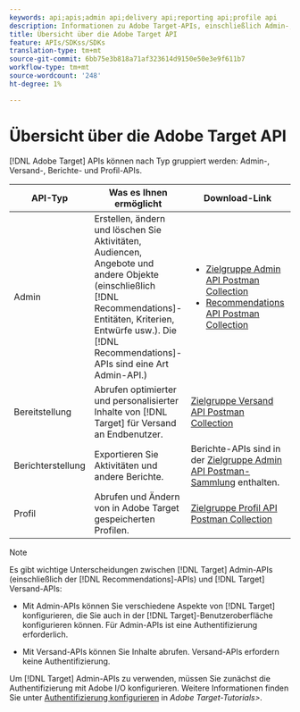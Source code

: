 ```yaml
---
keywords: api;apis;admin api;delivery api;reporting api;profile api
description: Informationen zu Adobe Target-APIs, einschließlich Admin-, Versand-, Berichte- und Profil-APIs.
title: Übersicht über die Adobe Target API
feature: APIs/SDKss/SDKs
translation-type: tm+mt
source-git-commit: 6bb75e3b818a71af323614d9150e50e3e9f611b7
workflow-type: tm+mt
source-wordcount: '248'
ht-degree: 1%

---
```



# Übersicht über die Adobe Target API

[!DNL Adobe Target] APIs können nach Typ gruppiert werden: Admin-, Versand-, Berichte- und Profil-APIs.

| API-Typ | Was es Ihnen ermöglicht | Download-Link | Weitere hilfreiche Links |
| --- | --- | --- |--- |
| Admin | Erstellen, ändern und löschen Sie Aktivitäten, Audiencen, Angebote und andere Objekte (einschließlich [!DNL Recommendations]-Entitäten, Kriterien, Entwürfe usw.). Die [!DNL Recommendations]-APIs sind eine Art Admin-API.) | <UL><li>[Zielgruppe Admin API Postman Collection](https://developers.adobetarget.com/api/#admin-postman-collection)</li><li>[Recommendations API Postman Collection](https://developers.adobetarget.com/api/recommendations/#section/Postman)</li></ul> | [Verwenden der Recommendations ](https://experienceleague.adobe.com/docs/target-learn/recommendations-api-tutorial/recs-api-overview.html) APIs in  *Adobe Target-Tutorials* |
| Bereitstellung | Abrufen optimierter und personalisierter Inhalte von [!DNL Target] für Versand an Endbenutzer. | [Zielgruppe Versand API Postman Collection](https://developers.adobetarget.com/api/delivery-api/#section/Getting-Started/Postman-Collection) |  |
| Berichterstellung | Exportieren Sie Aktivitäten und andere Berichte. | Berichte-APIs sind in der [Zielgruppe Admin API Postman-Sammlung](https://developers.adobetarget.com/api/#admin-postman-collection) enthalten. |  |
| Profil | Abrufen und Ändern von in Adobe Target gespeicherten Profilen. | [Zielgruppe Profil API Postman Collection](https://developers.adobetarget.com/api/#profiles) |  |

>[!NOTE]
>
>Es gibt wichtige Unterscheidungen zwischen [!DNL Target] Admin-APIs (einschließlich der [!DNL Recommendations]-APIs) und [!DNL Target] Versand-APIs:
>
>* Mit Admin-APIs können Sie verschiedene Aspekte von [!DNL Target] konfigurieren, die Sie auch in der [!DNL Target]-Benutzeroberfläche konfigurieren können. Für Admin-APIs ist eine Authentifizierung erforderlich.
   >
   >
* Mit Versand-APIs können Sie Inhalte abrufen. Versand-APIs erfordern keine Authentifizierung.
>
>
Um [!DNL Target] Admin-APIs zu verwenden, müssen Sie zunächst die Authentifizierung mit Adobe I/O konfigurieren. Weitere Informationen finden Sie unter [Authentifizierung konfigurieren](https://experienceleague.adobe.com/docs/target-learn/tutorials/apis/configure-io-target-integration.html) in *Adobe Target-Tutorials>.*
